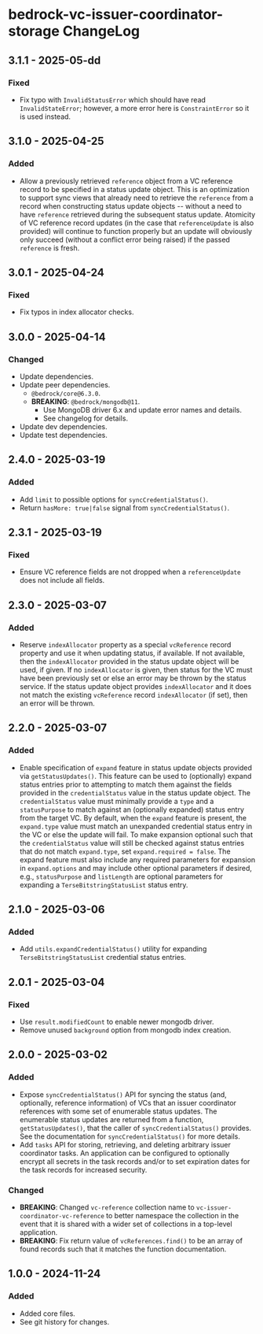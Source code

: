 # bedrock-vc-issuer-coordinator-storage ChangeLog

## 3.1.1 - 2025-05-dd

### Fixed
- Fix typo with `InvalidStatusError` which should have read
  `InvalidStateError`; however, a more error here is `ConstraintError` so it
  is used instead.

## 3.1.0 - 2025-04-25

### Added
- Allow a previously retrieved `reference` object from a VC reference record
  to be specified in a status update object. This is an optimization to support
  sync views that already need to retrieve the `reference` from a record when
  constructing status update objects -- without a need to have `reference`
  retrieved during the subsequent status update. Atomicity of VC reference
  record updates (in the case that `referenceUpdate` is also provided) will
  continue to function properly but an update will obviously only succeed
  (without a conflict error being raised) if the passed `reference` is fresh.

## 3.0.1 - 2025-04-24

### Fixed
- Fix typos in index allocator checks.

## 3.0.0 - 2025-04-14

### Changed
- Update dependencies.
- Update peer dependencies.
  - `@bedrock/core@6.3.0`.
  - **BREAKING**: `@bedrock/mongodb@11`.
    - Use MongoDB driver 6.x and update error names and details.
    - See changelog for details.
- Update dev dependencies.
- Update test dependencies.

## 2.4.0 - 2025-03-19

### Added
- Add `limit` to possible options for `syncCredentialStatus()`.
- Return `hasMore: true|false` signal from `syncCredentialStatus()`.

## 2.3.1 - 2025-03-19

### Fixed
- Ensure VC reference fields are not dropped when a `referenceUpdate` does
  not include all fields.

## 2.3.0 - 2025-03-07

### Added
- Reserve `indexAllocator` property as a special `vcReference` record property
  and use it when updating status, if available. If not available, then the
  `indexAllocator` provided in the status update object will be used, if
  given. If no `indexAllocator` is given, then status for the VC must have
  been previously set or else an error may be thrown by the status service.
  If the status update object provides `indexAllocator` and it does not
  match the existing `vcReference` record `indexAllocator` (if set), then
  an error will be thrown.

## 2.2.0 - 2025-03-07

### Added
- Enable specification of `expand` feature in status update objects provided
  via `getStatusUpdates()`. This feature can be used to (optionally) expand
  status entries prior to attempting to match them against the fields provided
  in the `credentialStatus` value in the status update object. The `credentialStatus` value must minimally provide a `type` and a
  `statusPurpose` to match against an (optionally expanded) status entry from
  the target VC. By default, when the `expand` feature is present, the
  `expand.type` value must match an unexpanded credential status entry in the
  VC or else the update will fail. To make expansion optional such that the
  `credentialStatus` value will still be checked against status entries that
  do not match `expand.type`, set `expand.required = false`. The expand feature
  must also include any required parameters for expansion in `expand.options`
  and may include other optional parameters if desired, e.g.,
  `statusPurpose` and `listLength` are optional parameters for expanding a
  `TerseBitstringStatusList` status entry.

## 2.1.0 - 2025-03-06

### Added
- Add `utils.expandCredentialStatus()` utility for expanding
  `TerseBitstringStatusList` credential status entries.

## 2.0.1 - 2025-03-04

### Fixed
- Use `result.modifiedCount` to enable newer mongodb driver.
- Remove unused `background` option from mongodb index creation.

## 2.0.0 - 2025-03-02

### Added
- Expose `syncCredentialStatus()` API for syncing the status (and, optionally,
  reference information) of VCs that an issuer coordinator references with
  some set of enumerable status updates. The enumerable status updates are
  returned from a function, `getStatusUpdates()`, that the caller of
  `syncCredentialStatus()` provides. See the documentation for
  `syncCredentialStatus()` for more details.
- Add `tasks` API for storing, retrieving, and deleting arbitrary issuer
  coordinator tasks. An application can be configured to optionally encrypt
  all secrets in the task records and/or to set expiration dates for the
  task records for increased security.

### Changed
- **BREAKING**: Changed `vc-reference` collection name to
  `vc-issuer-coordinator-vc-reference` to better namespace the collection in
  the event that it is shared with a wider set of collections in a top-level
  application.
- **BREAKING**: Fix return value of `vcReferences.find()` to be an array of
  found records such that it matches the function documentation.

## 1.0.0 - 2024-11-24

### Added
- Added core files.
- See git history for changes.
